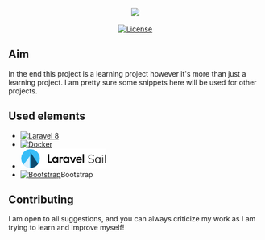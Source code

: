 <p align="center"><a href="https://www.altelca.com/referanslar" target="_blank"><img src="https://altelca.com/wp-content/uploads/2021/08/logo_2x_light.png" width="400"></a></p>

<p align="center">
<a href="https://packagist.org/packages/laravel/framework"><img src="https://img.shields.io/packagist/l/laravel/framework" alt="License"></a>
</p>

## Aim

In the end this project is a learning project however it's more than just a learning project. I am pretty sure some snippets here will be used for other projects.

## Used elements

<ul>
<li><a href="https://laravel.com/docs/8.x/installation"><img src="https://laravel.com/img/logotype.min.svg" alt="Laravel 8" height="30"></a></li>
<li><a href="https://www.docker.com/get-started"><img src="https://www.docker.com/sites/default/files/d8/styles/role_icon/public/2019-07/horizontal-logo-monochromatic-white.png?itok=SBlK2TGU" alt="Docker" height="40"></a></li>
<li><a href="https://laravel.com/docs/8.x/sail"><img src="https://raw.githubusercontent.com/laravel/sail/e3d601598e735407070dd50e09ab6e0c68ab32ae/art/logo.svg" alt="Laravel Sail" height="40"></a></li>
<li><a href="https://getbootstrap.com/docs/5.0/getting-started/download/"><img src="https://upload.wikimedia.org/wikipedia/commons/b/b2/Bootstrap_logo.svg" alt="Bootstrap" height="40"></a>Bootstrap</li>
</ul>

## Contributing

I am open to all suggestions, and you can always criticize my work as I am trying to learn and improve myself!

